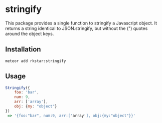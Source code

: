 stringify
===============

This package provides a single function to stringify a Javascript object.  It returns a string identical to JSON.stringify, but without the (") quotes around the object keys.

## Installation
`meteor add rkstar:stringify`

## Usage
```javascript
Stringify({
    foo: 'bar',
    num: 9,
    arr: ['array'],
    obj: {my: "object"}
})
 => '{foo:"bar", num:9, arr:['array'], obj:{my:"object"}}'
```